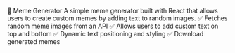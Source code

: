 📸 Meme Generator
A simple meme generator built with React that allows users to create custom memes by adding text to random images.
✅ Fetches random meme images from an API
✅ Allows users to add custom text on top and bottom
✅ Dynamic text positioning and styling
✅ Download generated memes

